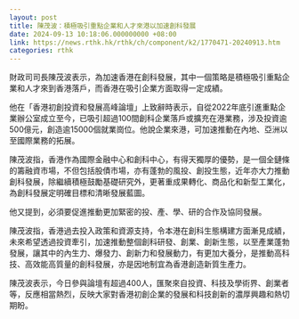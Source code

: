 ```yaml
---
layout: post
title: 陳茂波：積極吸引重點企業和人才來港以加速創科發展
date: 2024-09-13 10:18:06.000000000 +08:00
link: https://news.rthk.hk/rthk/ch/component/k2/1770471-20240913.htm
categories: rthk
---
```


財政司司長陳茂波表示，為加速香港在創科發展，其中一個策略是積極吸引重點企業和人才來到香港落戶，而香港在吸引企業方面取得一定成績。

他在「香港初創投資和發展高峰論壇」上致辭時表示，自從2022年底引進重點企業辦公室成立至今，已吸引超過100間創科企業落戶或擴充在港業務，涉及投資逾500億元，創造逾15000個就業崗位。他說企業來港，可加速推動在內地、亞洲以至國際業務的拓展。

陳茂波指，香港作為國際金融中心和創科中心，有得天獨厚的優勢，是一個全鏈條的籌融資市場，不但包括股債市場，亦有蓬勃的風投、創投生態，近年亦大力推動創科發展，除繼續積極鼓勵基礎研究外，更著重成果轉化、商品化和新型工業化，為創科發展定明確目標和清晰發展藍圖。

他又提到，必須要促進推動更加緊密的投、產、學、研的合作及協同發展。

陳茂波指，香港過去投入政策和資源支持，令本港在創科生態構建方面漸見成績，未來希望透過投資牽引，加速推動整個創科研發、創業、創新生態，以至產業蓬勃發展，讓其中的內生力、爆發力、創新力和發展動力，有更加大養分，是推動高科技、高效能高質量的創科發展，亦是因地制宜為香港創造新質生產力。

陳茂波表示，今日參與論壇有超過400人，匯聚來自投資、科技及學術界、創業者等，反應相當熱烈，反映大家對香港初創企業的發展和科技創新的濃厚興趣和熱切期盼。
